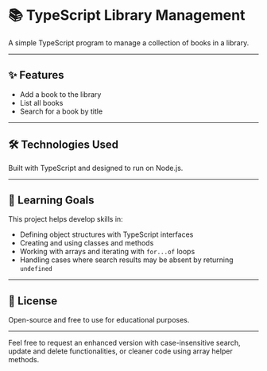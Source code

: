 # 📚 TypeScript Library Management

A simple TypeScript program to manage a collection of books in a library.

---

## ✨ Features

- Add a book to the library
- List all books
- Search for a book by title

---

## 🛠 Technologies Used

Built with TypeScript and designed to run on Node.js.

---

## 🧠 Learning Goals

This project helps develop skills in:

- Defining object structures with TypeScript interfaces
- Creating and using classes and methods
- Working with arrays and iterating with `for...of` loops
- Handling cases where search results may be absent by returning `undefined`

---

## 📜 License

Open-source and free to use for educational purposes.

---

Feel free to request an enhanced version with case-insensitive search, update and delete functionalities, or cleaner code using array helper methods.
